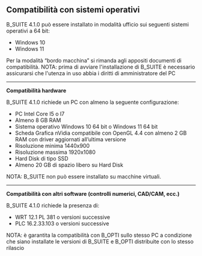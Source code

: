 **Compatibilità con sistemi operativi**
-----------------------------------------------------------------------------------------
B\_SUITE 4.1.0 può essere installato in modalità ufficio sui seguenti sistemi operativi a 64 bit: 

-  Windows 10
-  Windows 11

Per la modalità “bordo macchina” si rimanda agli appositi documenti di compatibilità.
NOTA: prima di avviare l'installazione di B\_SUITE è necessario assicurarsi che l'utenza in uso abbia i diritti di amministratore del PC

***

**Compatibilità hardware**

B\_SUITE 4.1.0 richiede un PC con almeno la seguente configurazione:

- PC Intel Core I5 o I7
- Almeno 8 GB RAM
- Sistema operativo Windows 10 64 bit o Windows 11 64 bit
- Scheda Grafica nVidia compatibile con OpenGL 4.4 con almeno 2 GB RAM con driver aggiornati all’ultima versione
- Risoluzione minima 1440x900 
- Risoluzione massima 1920x1080 
- Hard Disk di tipo SSD
- Almeno 20 GB di spazio libero su Hard Disk

NOTA: B\_SUITE non può essere installato su macchine virtuali.

***

**Compatibilità con altri software (controlli numerici, CAD/CAM, ecc.)**

B\_SUITE 4.1.0 richiede la presenza di:

- WRT 12.1 PL 381 o versioni successive
- PLC 16.2.33.103 o versioni successive

NOTA: è garantita la compatibilità con B\_OPTI sullo stesso PC a condizione che siano installate le versioni di B\_SUITE e B\_OPTI distribuite con lo stesso rilascio
